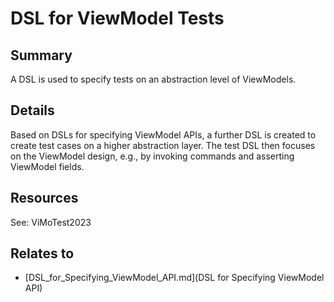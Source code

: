 # DSL for ViewModel Tests

## Summary
A DSL is used to specify tests on an abstraction level of ViewModels.

## Details
Based on DSLs for specifying ViewModel APIs, a further DSL is created to create test cases on a higher abstraction layer. The test DSL then focuses on the ViewModel design, e.g., by invoking commands and asserting ViewModel fields.

## Resources
See: ViMoTest2023


## Relates to

* [DSL_for_Specifying_ViewModel_API.md](DSL for Specifying ViewModel API)
